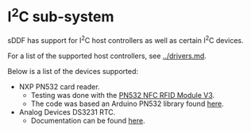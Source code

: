 <!--
    Copyright 2025, UNSW
    SPDX-License-Identifier: BSD-2-Clause
-->

# I<sup>2</sup>C sub-system

sDDF has support for I<sup>2</sup>C host controllers as well as certain
I<sup>2</sup>C devices.

For a list of the supported host controllers, see [../drivers.md](../drivers.md).

Below is a list of the devices supported:

* NXP PN532 card reader.
    * Testing was done with the
      [PN532 NFC RFID Module V3](https://www.nxp.com/docs/en/user-guide/141520.pdf).
    * The code was based an Arduino PN532 library found
      [here](https://github.com/elechouse/PN532/).
* Analog Devices DS3231 RTC.
    * Documentation can be found
      [here](https://www.analog.com/media/en/technical-documentation/data-sheets/ds3231.pdf).
